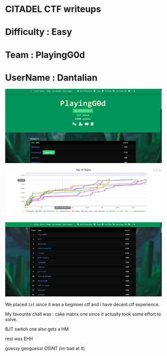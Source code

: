 # CITADEL CTF writeups

# Difficulty : Easy

# Team : PlayingG0d

# UserName : Dantalian 

![alt text](image.png)

![alt text](image-1.png)

![alt text](image-2.png)

We placed `1st` since it was a beginner ctf and i have decent ctf experience.

My favourite chall was : cake matrix one since it actually took some effort to solve.

BJT switch one also gets a HM

rest was EHH

guessy geoguessr OSINT (im bad at it)